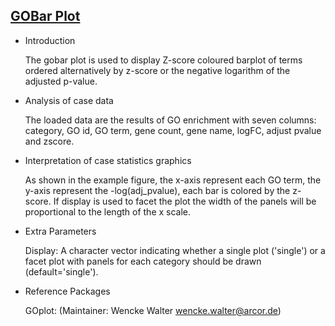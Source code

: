 ## [GOBar Plot](https://hiplot.com.cn/basic/gobar)

- Introduction

  The gobar plot is used to display Z-score coloured barplot of terms ordered alternatively by z-score or the negative logarithm of the adjusted p-value.

- Analysis of case data

  The loaded data are the results of GO enrichment with seven columns: category, GO id, GO term, gene count, gene name, logFC, adjust pvalue and zscore.

- Interpretation of case statistics graphics

  As shown in the example figure,  the x-axis represent each GO term, the y-axis represent the -log(adj_pvalue), each bar is colored by the z-score. If display is used to facet the plot the width of the panels will be proportional to the length of the x scale.

- Extra Parameters

  Display:  A character vector indicating whether a single plot ('single') or a facet plot with panels for each category should be drawn (default='single').

- Reference Packages

  GOplot: (Maintainer: Wencke Walter <wencke.walter@arcor.de>)

